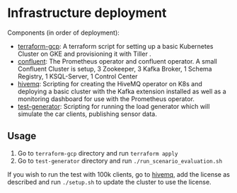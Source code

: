 # Infrastructure deployment

Components (in order of deployment):
- [terraform-gcp](terraform-gcp): A terraform script for setting up a basic Kubernetes Cluster on GKE and provisioning it with Tiller .
- [confluent](confluent): The Prometheus operator and confluent operator. A small Confluent Cluster is setup, 3 Zookeeper, 3 Kafka Broker, 1 Schema Registry, 1 KSQL-Server, 1 Control Center
- [hivemq](hivemq): Scripting for creating the HiveMQ operator on K8s and deploying a basic cluster with the Kafka extension installed as well as a monitoring dashboard for use with the Prometheus operator.
- [test-generator](test-generator): Scripting for running the load generator which will simulate the car clients, publishing sensor data.

## Usage

1. Go to `terraform-gcp` directory and run `terraform apply`
2. Go to `test-generator` directory and run `./run_scenario_evaluation.sh`

If you wish to run the test with 100k clients, go to [hivemq](hivemq), add the license as described and run `./setup.sh` to update the cluster to use the license.